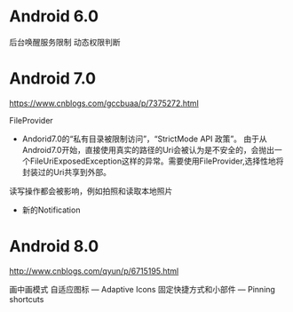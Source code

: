 
# Android 6.0

后台唤醒服务限制
动态权限判断

# Android 7.0

https://www.cnblogs.com/gccbuaa/p/7375272.html


FileProvider
- Andorid7.0的“私有目录被限制访问”，“StrictMode API 政策”。
由于从Android7.0开始，直接使用真实的路径的Uri会被认为是不安全的，会抛出一个FileUriExposedException这样的异常。需要使用FileProvider,选择性地将封装过的Uri共享到外部。

读写操作都会被影响，例如拍照和读取本地照片

- 新的Notification


# Android 8.0
http://www.cnblogs.com/qyun/p/6715195.html

画中画模式
自适应图标 — Adaptive Icons
固定快捷方式和小部件 — Pinning shortcuts


#
